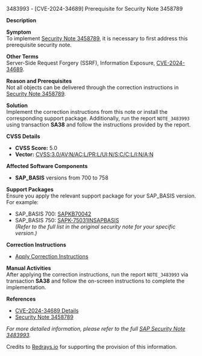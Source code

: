 3483993 - [CVE-2024-34689] Prerequisite for Security Note 3458789

**Description**

**Symptom**  
To implement [Security Note 3458789](https://me.sap.com/notes/3458789), it is necessary to first address this prerequisite security note.

**Other Terms**  
Server-Side Request Forgery (SSRF), Information Exposure, [CVE-2024-34689](https://www.cve.org/CVERecord?id=CVE-2024-34689).

**Reason and Prerequisites**  
Not all objects can be delivered through the correction instructions in [Security Note 3458789](https://me.sap.com/notes/3458789).

**Solution**  
Implement the correction instructions from this note or install the corresponding support package. Additionally, run the report `NOTE_3483993` using transaction **SA38** and follow the instructions provided by the report.

**CVSS Details**  
- **CVSS Score:** 5.0  
- **Vector:** [CVSS:3.0/AV:N/AC:L/PR:L/UI:N/S:C/C:L/I:N/A:N](https://www.first.org/cvss/calculator/3.0#CVSS:3.0/AV:N/AC:L/PR:L/UI:N/S:C/C:L/I:N/A:N)

**Affected Software Components**  
- **SAP_BASIS** versions from 700 to 758

**Support Packages**  
Ensure you apply the relevant support package for your SAP_BASIS version. For example:  
- SAP_BASIS 700: [SAPKB70042](https://me.sap.com/supportpackage/SAPKB70042)  
- SAP_BASIS 750: [SAPK-75031INSAPBASIS](https://me.sap.com/supportpackage/SAPK-75031INSAPBASIS)  
*(Refer to the full list in the original security note for your specific version.)*

**Correction Instructions**  
- [Apply Correction Instructions](https://me.sap.com/corrins/0003483993/41)

**Manual Activities**  
After applying the correction instructions, run the report `NOTE_3483993` via transaction **SA38** and follow the on-screen instructions to complete the implementation.

**References**  
- [CVE-2024-34689 Details](https://me.sap.com/notes/3485805)  
- [Security Note 3458789](https://me.sap.com/notes/3458789)

*For more detailed information, please refer to the full [SAP Security Note 3483993](https://me.sap.com/notes/3483993).*

Credits to [Redrays.io](https://redrays.io) for supporting the provision of this information.